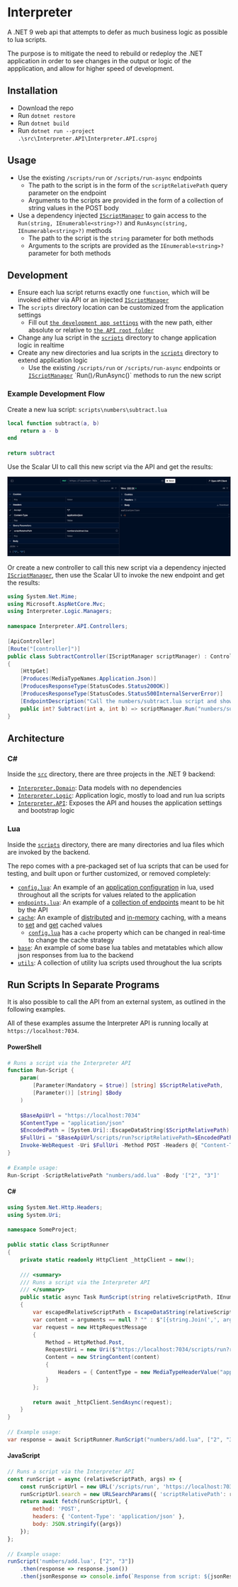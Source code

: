 # Interpreter
A .NET 9 web api that attempts to defer as much business logic as possible to lua scripts.

The purpose is to mitigate the need to rebuild or redeploy the .NET application in order to see changes in the output or logic of the appplication, and allow for higher speed of development.

## Installation
- Download the repo
- Run `dotnet restore`
- Run `dotnet build`
- Run `dotnet run --project .\src\Interpreter.API\Interpreter.API.csproj`

## Usage
- Use the existing `/scripts/run` or `/scripts/run-async` endpoints
    - The path to the script is in the form of the `scriptRelativePath` query parameter on the endpoint
    - Arguments to the scripts are provided in the form of a collection of string values in the POST body
- Use a dependency injected [`IScriptManager`](src/Interpreter.Logic/Managers/IScriptManager.cs) to gain access to the `Run(string, IEnumerable<string>?)` and `RunAsync(string, IEnumerable<string>?)` methods
    - The path to the script is the `string` parameter for both methods
    - Arguments to the scripts are provided as the `IEnumerable<string>?` parameter for both methods

## Development
- Ensure each lua script returns exactly one `function`, which will be invoked either via API or an injected [`IScriptManager`](src/Interpreter.Logic/Managers/IScriptManager.cs)
- The `scripts` directory location can be customized from the application settings
    - Fill out [`the development app settings`](src/Interpreter.API/appsettings.Development.json) with the new path, either absolute or relative to [`the API root folder`](src/Interpreter.API/)
- Change any lua script in the [`scripts`](scripts/) directory to change application logic in realtime
- Create any new directories and lua scripts in the [`scripts`](scripts/) directory to extend application logic
    - Use the existing `/scripts/run` or `/scripts/run-async` endpoints or [`IScriptManager`](src/Interpreter.Logic/Managers/IScriptManager.cs`) `Run()`/`RunAsync()` methods to run the new script

### Example Development Flow
Create a new lua script: `scripts\numbers\subtract.lua`
```lua
local function subtract(a, b)
    return a - b
end

return subtract
```

Use the Scalar UI to call this new script via the API and get the results:

![A screenshot of Scalar being used to call the new numbers/subtract.lua script.](./assets/scalar-subtract-example.png)

Or create a new controller to call this new script via a dependency injected [`IScriptManager`](src/Interpreter.Logic/Managers/IScriptManager.cs`), then use the Scalar UI to invoke the new endpoint and get the results:
```csharp
using System.Net.Mime;
using Microsoft.AspNetCore.Mvc;
using Interpreter.Logic.Managers;

namespace Interpreter.API.Controllers;

[ApiController]
[Route("[controller]")]
public class SubtractController(IScriptManager scriptManager) : ControllerBase
{
    [HttpGet]
    [Produces(MediaTypeNames.Application.Json)]
    [ProducesResponseType(StatusCodes.Status200OK)]
    [ProducesResponseType(StatusCodes.Status500InternalServerError)]
    [EndpointDescription("Call the numbers/subtract.lua script and show the results.")]
    public int? Subtract(int a, int b) => scriptManager.Run("numbers/subtract.lua", [$"{a}", $"{b}"]);
}
```

## Architecture
### C#
Inside the [`src`](src/) directory, there are three projects in the .NET 9 backend:
- [`Interpreter.Domain`](src/Interpreter.Domain/): Data models with no dependencies
- [`Interpreter.Logic`](src/Interpreter.Logic/): Application logic, mostly to load and run lua scripts
- [`Interpreter.API`](src/Interpreter.API/): Exposes the API and houses the application settings and bootstrap logic

### Lua
Inside the [`scripts`](scripts/) directory, there are many directories and lua files which are invoked by the backend.

The repo comes with a pre-packaged set of lua scripts that can be used for testing, and built upon or further customized, or removed completely:
- [`config.lua`](scripts/config.lua): An example of an [application configuration](scripts/config/app_settings.lua) in lua, used throughout all the scripts for values related to the application
- [`endpoints.lua`](scripts/endpoints.lua): An example of a [collection of endpoints](scripts/endpoints/all_endpoints.lua) meant to be hit by the API
- [`cache`](scripts/cache/): An example of [distributed](scripts/cache/distributed-cache.lua) and [in-memory](scripts/cache/memory-cache.lua) caching, with a means to [set](scripts/cache/set_cache.lua) and [get](scripts/cache/get_cache.lua) cached values
    - [`config.lua`](scripts/config.lua) has a `cache` property which can be changed in real-time to change the cache strategy
- [`base`](scripts/base/): An example of some base lua tables and metatables which allow json responses from lua to the backend
- [`utils`](scripts/utils/): A collection of utility lua scripts used throughout the lua scripts


## Run Scripts In Separate Programs
It is also possible to call the API from an external system, as outlined in the following examples.

All of these examples assume the Interpreter API is running locally at `https://localhost:7034`.

#### PowerShell
```powershell
# Runs a script via the Interpreter API
function Run-Script {
    param(
        [Parameter(Mandatory = $true)] [string] $ScriptRelativePath,
        [Parameter()] [string] $Body
    )

    $BaseApiUrl = "https://localhost:7034"
    $ContentType = "application/json"
    $EncodedPath = [System.Uri]::EscapeDataString($ScriptRelativePath)
    $FullUri = "$BaseApiUrl/scripts/run?scriptRelativePath=$EncodedPath"
    Invoke-WebRequest -Uri $FullUri -Method POST -Headers @{ "Content-Type" = $ContentType } -Body $Body -ContentType $ContentType
}

# Example usage:
Run-Script -ScriptRelativePath "numbers/add.lua" -Body '["2", "3"]'
```

#### C#
```csharp
using System.Net.Http.Headers;
using System.Uri;

namespace SomeProject;

public static class ScriptRunner
{
    private static readonly HttpClient _httpClient = new();

    /// <summary>
    /// Runs a script via the Interpreter API
    /// </summary>
    public static async Task RunScript(string relativeScriptPath, IEnumerable<string> arguments? = null)
    {
        var escapedRelativeScriptPath = EscapeDataString(relativeScriptPath);
        var content = arguments == null ? "" : $"[{string.Join(',', arguments)}]";
        var request = new HttpRequestMessage
        {
            Method = HttpMethod.Post,
            RequestUri = new Uri($"https://localhost:7034/scripts/run?relativeScriptPath={escapedRelativeScriptPath}"),
            Content = new StringContent(content)
            {
                Headers = { ContentType = new MediaTypeHeaderValue("application/json") }
            }
        };

        return await _httpClient.SendAsync(request);
    }
}

// Example usage:
var response = await ScriptRunner.RunScript("numbers/add.lua", ["2", "3"]);
```

#### JavaScript
```javascript
// Runs a script via the Interpreter API
const runScript = async (relativeScriptPath, args) => {
    const runScriptUrl = new URL('/scripts/run', 'https://localhost:7034');
    runScriptUrl.search = new URLSearchParams({ 'scriptRelativePath': relativeScriptPath });
    return await fetch(runScriptUrl, {
        method: 'POST',
        headers: { 'Content-Type': 'application/json' },
        body: JSON.stringify({args})
    });
};

// Example usage:
runScript('numbers/add.lua', ["2", "3"])
    .then(response => response.json())
    .then(jsonResponse => console.info(`Response from script: ${jsonResponse}`));
```
